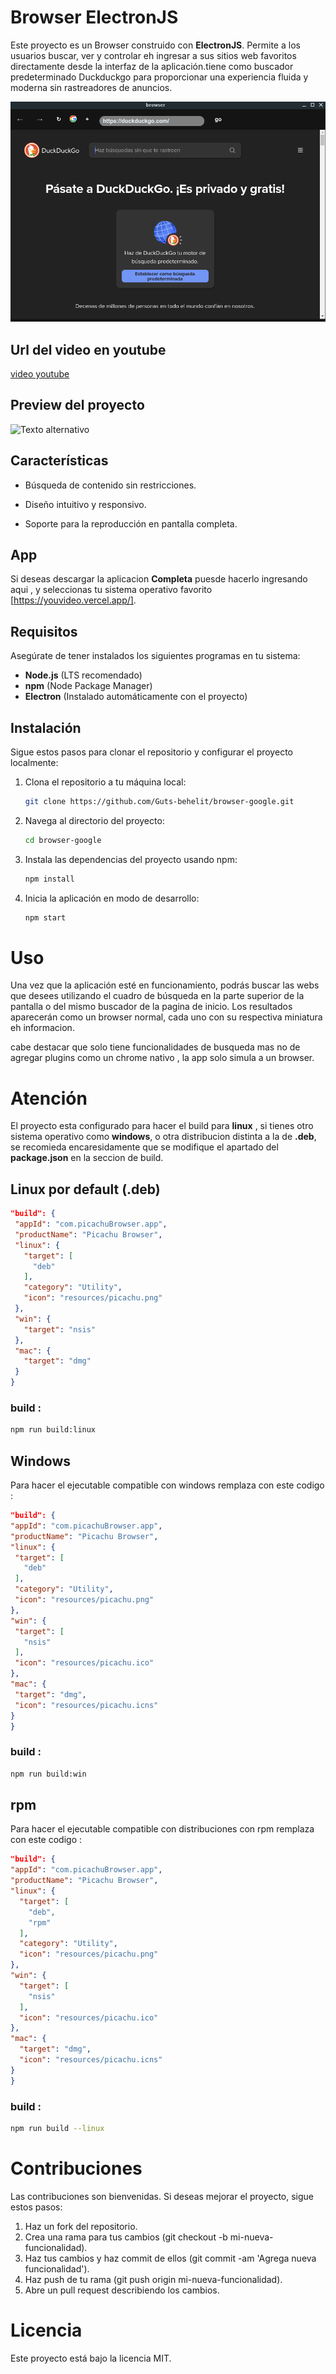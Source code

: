 
# Browser ElectronJS

Este proyecto es un Browser construido con **ElectronJS**. Permite a los usuarios buscar, ver y controlar eh ingresar a sus sitios web favoritos directamente desde la interfaz de la aplicación.tiene como buscador predeterminado Duckduckgo  para proporcionar una experiencia fluida y moderna sin rastreadores de anuncios.

![YouTube Player](./capture/browser-google.png)
## Url del video en youtube
[video youtube](https://youtu.be/eQlewUEDmng)
## Preview del proyecto

![Texto alternativo](./capture/screen-capture.gif)


## Características

- Búsqueda de contenido sin restricciones.

- Diseño intuitivo y responsivo.

- Soporte para la reproducción en pantalla completa.

## App

Si deseas descargar la aplicacion **Completa** puesde hacerlo ingresando aqui , y seleccionas tu sistema operativo favorito [https://youvideo.vercel.app/].

## Requisitos

Asegúrate de tener instalados los siguientes programas en tu sistema:

- **Node.js** (LTS recomendado)
- **npm** (Node Package Manager)
- **Electron** (Instalado automáticamente con el proyecto)

## Instalación

Sigue estos pasos para clonar el repositorio y configurar el proyecto localmente:

1. Clona el repositorio a tu máquina local:

   ```bash
   git clone https://github.com/Guts-behelit/browser-google.git
2. Navega al directorio del proyecto:
   
   ```bash
   cd browser-google
3. Instala las dependencias del proyecto usando npm:

   ```bash
   npm install
4. Inicia la aplicación en modo de desarrollo:

   ```bash
   npm start  

# Uso

Una vez que la aplicación esté en funcionamiento, podrás buscar las webs que desees utilizando el cuadro de búsqueda en la parte superior de la pantalla o del mismo buscador de la pagina de inicio. Los resultados aparecerán como un browser normal, cada uno con su respectiva miniatura eh informacion.

cabe destacar que solo tiene funcionalidades de busqueda mas no de agregar plugins como un chrome nativo , la app solo simula a un browser.

# Atención
El proyecto esta configurado para hacer el build para **linux** , si tienes otro sistema operativo como **windows**, o otra distribucion distinta a la de **.deb**, se recomieda encaresidamente que se modifique el apartado del **package.json** en la seccion de build.
 ## Linux por default (.deb)
   ```json
   "build": {
    "appId": "com.picachuBrowser.app",
    "productName": "Picachu Browser",
    "linux": {
      "target": [
        "deb"
      ],
      "category": "Utility",
      "icon": "resources/picachu.png"
    },
    "win": {
      "target": "nsis"
    },
    "mac": {
      "target": "dmg"
    }
  }
  ```
### build :
 ```bash
npm run build:linux

 ```
## Windows
Para hacer el ejecutable compatible con windows remplaza con este codigo :
   ```json
   "build": {
  "appId": "com.picachuBrowser.app",
  "productName": "Picachu Browser",
  "linux": {
    "target": [
      "deb"
    ],
    "category": "Utility",
    "icon": "resources/picachu.png"
  },
  "win": {
    "target": [
      "nsis"
    ],
    "icon": "resources/picachu.ico"
  },
  "mac": {
    "target": "dmg",
    "icon": "resources/picachu.icns"
  }
}
  ```
  ### build :
 ```bash
 npm run build:win

 ```
## rpm
Para hacer el ejecutable compatible con distribuciones con rpm  remplaza con este codigo :
  ```json
  "build": {
  "appId": "com.picachuBrowser.app",
  "productName": "Picachu Browser",
  "linux": {
    "target": [
      "deb",
      "rpm"
    ],
    "category": "Utility",
    "icon": "resources/picachu.png"
  },
  "win": {
    "target": [
      "nsis"
    ],
    "icon": "resources/picachu.ico"
  },
  "mac": {
    "target": "dmg",
    "icon": "resources/picachu.icns"
  }
}
```
### build :
 ```bash
 npm run build --linux

 ```
# Contribuciones

Las contribuciones son bienvenidas. Si deseas mejorar el proyecto, sigue estos pasos:

1. Haz un fork del repositorio.
2. Crea una rama para tus cambios (git checkout -b mi-nueva-funcionalidad).
3. Haz tus cambios y haz commit de ellos (git commit -am 'Agrega nueva funcionalidad').
4. Haz push de tu rama (git push origin mi-nueva-funcionalidad).
5. Abre un pull request describiendo los cambios.

# Licencia
Este proyecto está bajo la licencia MIT.
